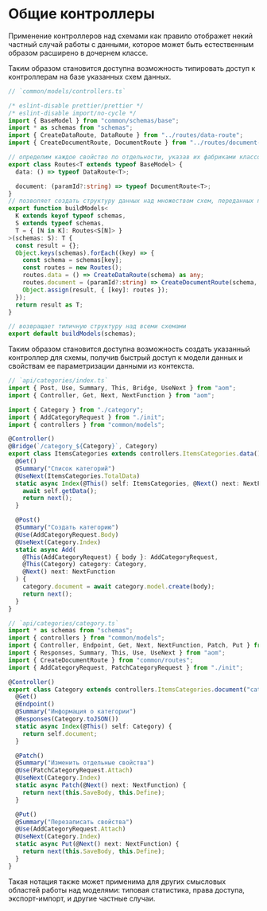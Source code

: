 # Общие контроллеры

Применение контроллеров над схемами как правило отображет некий частный случай работы с данными,
которое может быть естественным образом расширено в дочернем классе.

Таким образом становится доступна возможность типировать доступ к контроллерам на базе указанных схем данных.

```ts
// `common/models/controllers.ts`

/* eslint-disable prettier/prettier */
/* eslint-disable import/no-cycle */
import { BaseModel } from "common/schemas/base";
import * as schemas from "schemas";
import { CreateDataRoute, DataRoute } from "../routes/data-route";
import { CreateDocumentRoute, DocumentRoute } from "../routes/document-route";

// определим каждое свойство по отдельности, указав их фабриками классов
export class Routes<T extends typeof BaseModel> {
  data: () => typeof DataRoute<T>;

  document: (paramId?:string) => typeof DocumentRoute<T>;
}
// позволяет создать структуру данных над множеством схем, переданных по их ключам
export function buildModels<
  K extends keyof typeof schemas,
  S extends typeof schemas,
  T = { [N in K]: Routes<S[N]> }
>(schemas: S): T {
  const result = {};
  Object.keys(schemas).forEach((key) => {
    const schema = schemas[key];
    const routes = new Routes();
    routes.data = () => CreateDataRoute(schema) as any;
    routes.document = (paramId?:string) => CreateDocumentRoute(schema, paramId) as any;
    Object.assign(result, { [key]: routes });
  });
  return result as T;
}

// возвращает типичную структуру над всеми схемами
export default buildModels(schemas);
```

Таким образом становится доступна возможность создать указанный контроллер для схемы, получив
быстрый доступ к модели данных и свойствам ее параметризации данными из контекста.

```ts
// `api/categories/index.ts`
import { Post, Use, Summary, This, Bridge, UseNext } from "aom";
import { Controller, Get, Next, NextFunction } from "aom";

import { Category } from "./category";
import { AddCategoryRequest } from "./init";
import { controllers } from "common/models";

@Controller()
@Bridge(`/category_${Category}`, Category)
export class ItemsCategories extends controllers.ItemsCategories.data() {
  @Get()
  @Summary("Список категорий")
  @UseNext(ItemsCategories.TotalData)
  static async Index(@This() self: ItemsCategories, @Next() next: NextFunction) {
    await self.getData();
    return next();
  }

  @Post()
  @Summary("Создать категорию")
  @Use(AddCategoryRequest.Body)
  @UseNext(Category.Index)
  static async Add(
    @This(AddCategoryRequest) { body }: AddCategoryRequest,
    @This(Category) category: Category,
    @Next() next: NextFunction
  ) {
    category.document = await category.model.create(body);
    return next();
  }
}
```

```ts
// `api/categories/category.ts`
import * as schemas from "schemas";
import { controllers } from "common/models";
import { Controller, Endpoint, Get, Next, NextFunction, Patch, Put } from "aom";
import { Responses, Summary, This, Use, UseNext } from "aom";
import { CreateDocumentRoute } from "common/routes";
import { AddCategoryRequest, PatchCategoryRequest } from "./init";

@Controller()
export class Category extends controllers.ItemsCategories.document("categoryId") {
  @Get()
  @Endpoint()
  @Summary("Информация о категории")
  @Responses(Category.toJSON())
  static async Index(@This() self: Category) {
    return self.document;
  }

  @Patch()
  @Summary("Изменить отдельные свойства")
  @Use(PatchCategoryRequest.Attach)
  @UseNext(Category.Index)
  static async Patch(@Next() next: NextFunction) {
    return next(this.SaveBody, this.Define);
  }

  @Put()
  @Summary("Перезаписать свойства")
  @Use(AddCategoryRequest.Attach)
  @UseNext(Category.Index)
  static async Put(@Next() next: NextFunction) {
    return next(this.SaveBody, this.Define);
  }
}
```

Такая нотация также может применима для других смысловых областей работы над моделями: типовая статистика,
права доступа, экспорт-импорт, и другие частные случаи.

